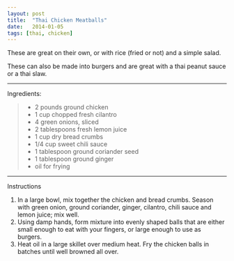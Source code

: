```yaml
---
layout: post
title:  "Thai Chicken Meatballs"
date:   2014-01-05
tags: [thai, chicken]
---
```


These are great on their own, or with rice (fried or not) and a simple salad.

These can also be made into burgers and are great with a thai peanut sauce or a thai slaw.

---

Ingredients:

> * 2 pounds ground chicken
> * 1 cup chopped fresh cilantro
> * 4 green onions, sliced
> * 2 tablespoons fresh lemon juice
> * 1 cup dry bread crumbs
> * 1/4 cup sweet chili sauce
> * 1 tablespoon ground coriander seed
> * 1 tablespoon ground ginger
> * oil for frying 

---

Instructions

1. In a large bowl, mix together the chicken and bread crumbs. Season with green onion, ground coriander, ginger, cilantro, chili sauce and lemon juice; mix well.
1. Using damp hands, form mixture into evenly shaped balls that are either small enough to eat with your fingers, or large enough to use as burgers.
1. Heat oil in a large skillet over medium heat. Fry the chicken balls in batches until well browned all over.
